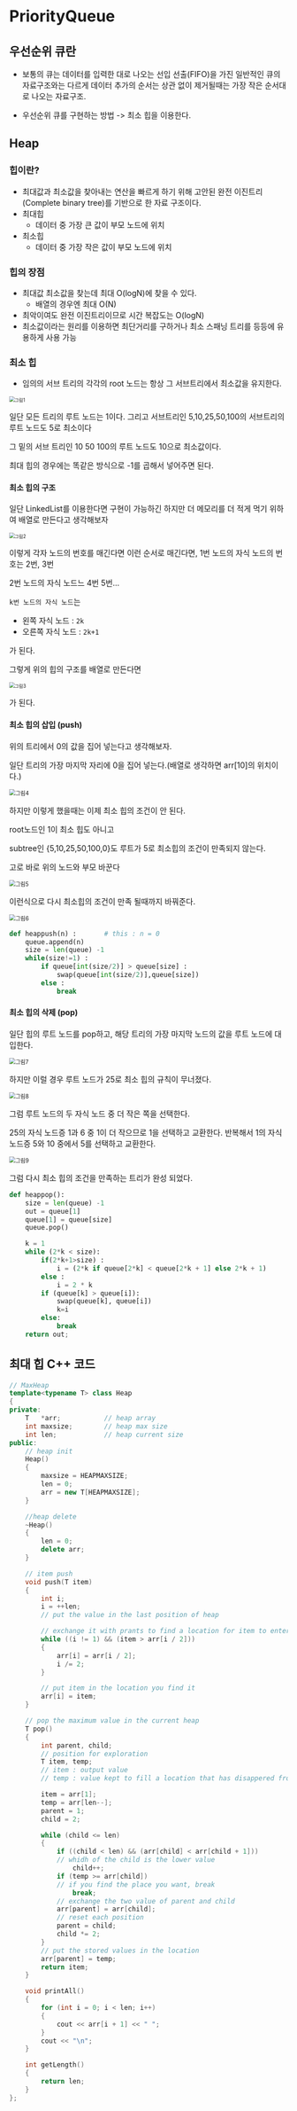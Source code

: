 # PriorityQueue

## 우선순위 큐란

- 보통의 큐는 데이터를 입력한 대로 나오는 선입 선출(FIFO)을 가진 일반적인 큐의 자료구조와는 다르게 데이터 추가의 순서는 상관 없이 제거될때는 가장 작은 순서대로 나오는 자료구조.

- 우선순위 큐를 구현하는 방법 -> 최소 힙을 이용한다.



## Heap

### 힙이란?

- 최대값과 최소값을 찾아내는 연산을 빠르게 하기 위해 고안된 완전 이진트리(Complete binary tree)를 기반으로 한 자료 구조이다.
- 최대힙
  - 데이터 중 가장 큰 값이 부모 노드에 위치
- 최소힙
  - 데이터 중 가장 작은 값이 부모 노드에 위치



### 힙의 장점

- 최대값 최소값을 찾는데 최대 O(logN)에 찾을 수 있다.
  - 배열의 경우엔 최대 O(N)
- 최악이여도 완전 이진트리이므로 시간 복잡도는 O(logN)
- 최소값이라는 원리를 이용하면 최단거리를 구하거나 최소 스패닝 트리를 등등에 유용하게 사용 가능



### 최소 힙

- 임의의 서브 트리의 각각의 root 노드는 항상 그 서브트리에서 최소값을 유지한다.

<img src="./그림1.png" alt="그림1" style="zoom:60%;" />

일단 모든 트리의 루트 노드는 1이다. 그리고 서브트리인 5,10,25,50,100의 서브트리의 루트 노드도 5로 최소이다

그 밑의 서브 트리인 10 50 100의 루트 노드도 10으로 최소값이다.



최대 힙의 경우에는 똑같은 방식으로 -1를 곱해서 넣어주면 된다.



#### 최소 힙의 구조

일단 LinkedList를 이용한다면 구현이 가능하긴 하지만 더 메모리를 더 적게 먹기 위하여 배열로 만든다고 생각해보자

<img src="./그림2.png" alt="그림2" style="zoom:60%;" />

이렇게 각자 노드의 번호를 매긴다면 이런 순서로 매긴다면, 1번 노드의 자식 노드의 번호는 2번, 3번

2번 노드의 자식 노드느 4번 5번...

`k번 노드의 자식 노드`는

- 왼쪽 자식 노드 : `2k`
- 오른쪽 자식 노드 : `2k+1`

가 된다.

그렇게 위의 힙의 구조를 배열로 만든다면

<img src="./그림3.png" alt="그림3" style="zoom:60%;" />

가 된다.



#### 최소 힙의 삽입 (push)

위의 트리에서 0의 값을 집어 넣는다고 생각해보자.

일단 트리의 가장 마지막 자리에 0을 집어 넣는다.(배열로 생각하면 arr[10]의 위치이다.)

<img src="./그림4.png" alt="그림4" style="zoom:70%;" />

하지만 이렇게 했을때는 이제 최소 힙의 조건이 안 된다.

root노드인 1이 최소 힙도 아니고

subtree인 {5,10,25,50,100,0}도 루트가 5로 최소힙의 조건이 만족되지 않는다.

고로 바로 위의 노드와 부모 바꾼다

<img src="./그림5.png" alt="그림5" style="zoom:70%;" />

이런식으로 다시 최소힙의 조건이 만족 될때까지 바꿔준다.

<img src="./그림6.png" alt="그림6" style="zoom:70%;" />



```python
def heappush(n) :		# this : n = 0
	queue.append(n)
    size = len(queue) -1
    while(size!=1) :
        if queue[int(size/2)] > queue[size] :
	        swap(queue[int(size/2)],queue[size])
	    else :
	        break
```



#### 최소 힙의 삭제 (pop)

일단 힙의 루트 노드를 pop하고, 해당 트리의 가장 마지막 노드의 값을 루트 노드에 대입한다.

<img src="./그림7.png" alt="그림7" style="zoom:70%;" />

하지만 이럴 경우 루트 노드가 25로 최소 힙의 규칙이 무너졌다.

<img src="./그림8.png" alt="그림8" style="zoom:70%;" />

그럼 루트 노드의 두 자식 노드 중 더 작은 쪽을 선택한다.

25의 자식 노드증 1과 6 중 1이 더 작으므로 1을 선택하고 교환한다. 반복해서 1의 자식 노드증 5와 10 중에서 5를 선택하고 교환한다.



<img src="./그림9.png" alt="그림9" style="zoom:70%;" />



그럼 다시 최소 힙의 조건을 만족하는 트리가 완성 되었다.

```python
def heappop():
    size = len(queue) -1
    out = queue[1]
    queue[1] = queue[size]
    queue.pop()

    k = 1
    while (2*k < size):
       	if(2*k+1>size) :
            i = (2*k if queue[2*k] < queue[2*k + 1] else 2*k + 1)
        else :
            i = 2 * k
        if (queue[k] > queue[i]):
            swap(queue[k], queue[i])
            k=i
        else:
            break
    return out;
```





## 최대 힙 C++ 코드

```c++
// MaxHeap
template<typename T> class Heap
{
private:
	T	*arr;			// heap array
	int	maxsize;		// heap max size
	int	len;			// heap current size
public:
	// heap init
	Heap()
	{
		maxsize = HEAPMAXSIZE;
		len = 0;
		arr = new T[HEAPMAXSIZE];
	}

	//heap delete
	~Heap()
	{
		len = 0;
		delete arr;
	}

	// item push
	void push(T item)
	{
		int i;
		i = ++len;			
		// put the value in the last position of heap

		// exchange it with prants to find a location for item to enter
		while ((i != 1) && (item > arr[i / 2]))
		{
			arr[i] = arr[i / 2];
			i /= 2;
		}

		// put item in the location you find it
		arr[i] = item;
	}

	// pop the maximum value in the current heap
	T pop()
	{
		int parent, child;		
		// position for exploration
		T item, temp;			
		// item : output value
		// temp : value kept to fill a location that has disappered from the heap

		item = arr[1];
		temp = arr[len--];
		parent = 1;
		child = 2;

		while (child <= len)
		{
			if ((child < len) && (arr[child] < arr[child + 1]))
			// whidh of the child is the lower value
				child++;
			if (temp >= arr[child])
			// if you find the place you want, break
				break;
			// exchange the two value of parent and child
			arr[parent] = arr[child];
			// reset each position
			parent = child;
			child *= 2;
		}
		// put the stored values in the location
		arr[parent] = temp;
		return item;
	}

	void printAll()
	{
		for (int i = 0; i < len; i++)
		{
			cout << arr[i + 1] << " ";
		}
		cout << "\n";
	}

	int getLength()
	{
		return len;
	}
};
```

